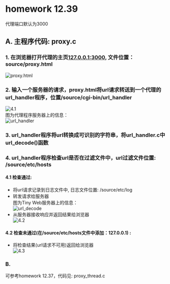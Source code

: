 # homework 12.39

代理端口默认为3000  

## A. 主程序代码: proxy.c
### 1. 在浏览器打开代理的主页[127.0.0.1:3000](127.0.0.1:3000), 文件位置： source/proxy.html  
![proxy.html](https://github.com/DesmondoRay/CSAPP/blob/master/chapter_12/homework/12.39/source/1.png)  
### 2. 输入一个服务器的请求，proxy.html将url请求转送到一个代理的url_handler程序，位置/source/cgi-bin/url_handler  
![4.1](https://github.com/DesmondoRay/CSAPP/blob/master/chapter_12/homework/12.39/source/4.1.png)  
图为代理程序服务器上的信息：  
![url_handler](https://github.com/DesmondoRay/CSAPP/blob/master/chapter_12/homework/12.39/source/2.png)
### 3. url_handler程序将url转换成可识别的字符串，将url_handler.c中url_decode()函数  

### 4. url_handler程序检查url是否在过滤文件中，url过滤文件位置: /source/etc/hosts  
#### 4.1 检查通过:
- 将url请求记录到日志文件中, 日志文件位置: /source/etc/log  
- 转发请求给服务器  
图为Tiny Web服务器上的信息：  
![url_decode](https://github.com/DesmondoRay/CSAPP/blob/master/chapter_12/homework/12.39/source/3.png)
- 从服务器接收响应并返回结果给浏览器  
![4.2](https://github.com/DesmondoRay/CSAPP/blob/master/chapter_12/homework/12.39/source/4.2.png)  
#### 4.2 检查未通过(在/source/etc/hosts文件中添加：127.0.0.1) :
- 将检查结果(url请求不可用)返回给浏览器  
![4.3](https://github.com/DesmondoRay/CSAPP/blob/master/chapter_12/homework/12.39/source/4.3.png)  

### B.
可参考homework 12.37，代码见: proxy_thread.c
